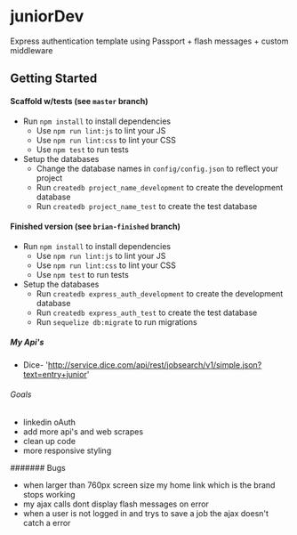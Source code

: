 # juniorDev

Express authentication template using Passport + flash messages + custom middleware

## Getting Started

#### Scaffold w/tests (see `master` branch)

* Run `npm install` to install dependencies
  * Use `npm run lint:js` to lint your JS
  * Use `npm run lint:css` to lint your CSS
  * Use `npm test` to run tests
* Setup the databases
  * Change the database names in `config/config.json` to reflect your project
  * Run `createdb project_name_development` to create the development database
  * Run `createdb project_name_test` to create the test database

#### Finished version (see `brian-finished` branch)

* Run `npm install` to install dependencies
  * Use `npm run lint:js` to lint your JS
  * Use `npm run lint:css` to lint your CSS
  * Use `npm test` to run tests
* Setup the databases
  * Run `createdb express_auth_development` to create the development database
  * Run `createdb express_auth_test` to create the test database
  * Run `sequelize db:migrate` to run migrations

##### My Api's 
  * Dice- 'http://service.dice.com/api/rest/jobsearch/v1/simple.json?text=entry+junior'

###### Goals
  * linkedin oAuth
  * add more api's and web scrapes
  * clean up code
  * more responsive styling

####### Bugs
  * when larger than 760px screen size my home link which is the brand stops working
  * my ajax calls dont display flash messages on error
  * when a user is not logged in and trys to save a job the ajax doesn't catch
    a error

